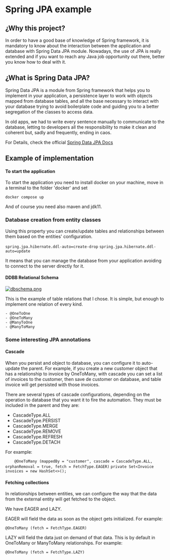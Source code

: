 # Spring JPA example

## ¿Why this project?

In order to have a good base of knowledge of Spring framework, it is mandatory to know about the interaction between the application and database with Spring Data JPA module. Nowadays, the use of JPA is really extended and if you want to reach any Java job opportunity out there, better you know how to deal with it.

## ¿What is Spring Data JPA?

Spring Data JPA is a module from Spring framework that helps you to implement in your application, a persistence layer to work with objects mapped from database tables, and all the base necessary to interact with your database trying to avoid boilerplate code and guiding you to a better segregation of the classes to access data.

In old apps, we had to write every sentence manually to communicate to the database, letting to developers all the responsibility to make it clean and coherent but, sadly and frequently, ending in caos.

For Details, check the official [Spring Data JPA Docs](https://docs.spring.io/spring-data/jpa/docs/current/reference/html/#preface)

## Example of implementation

#### To start the application

To start the application you need to install docker on your machine, move in a terminal to the folder 'docker' and set

`docker compose up`

And of course you need also maven and jdk11.

### Database creation from entity classes

Using this property you can create/update tables and relationships between them based on the entities' configuration.

`
spring.jpa.hibernate.ddl-auto=create-drop
`
`
spring.jpa.hibernate.ddl-auto=update
`

It means that you can manage the database from your application avoiding to connect to the server directly for it.

#### DDBB Relational Schema
[![dbschema.png](https://i.postimg.cc/LspMHxvM/dbschema.png)](https://postimg.cc/ZWVQHF1f)

This is the example of table relations that I chose. It is simple, but enough to implement one relation of every kind.

    - @OneToOne
    - @OneToMany
    - @ManyToOne
    - @ManyToMany


### Some interesting JPA annotations

#### Cascade
When you persist and object to database, you can configure it to auto-update the parent. For example, if you create a new customer object that has a relationship to invoice by OneToMany, with cascade you can set a list of invoices to the customer, then save de customer on database, and table invoice will get persisted with those invoices.

There are several types of cascade configurations, depending on the operation to database that you want it to fire the automation. They must be included in the parent and they are:

- CascadeType.ALL
- CascadeType.PERSIST
- CascadeType.MERGE
- CascadeType.REMOVE
- CascadeType.REFRESH
- CascadeType.DETACH

For example: 

`    
@OneToMany (mappedBy = "customer", cascade = CascadeType.ALL, orphanRemoval = true, fetch = FetchType.EAGER)
`
`
private Set<Invoice invoices = new HashSet<>();
`

#### Fetching collections

In relationships between entities, we can configure the way that the data from the external entity will get fetched to the object.

We have EAGER and LAZY.

EAGER will field the data as soon as the object gets initialized. For example:

`@OneToMany (fetch = FetchType.EAGER)`

LAZY will field the data just on demand of that data. This is by default in OneToMany or ManyToMany relationships. For example:

`@OneToMany (fetch = FetchType.LAZY)`










